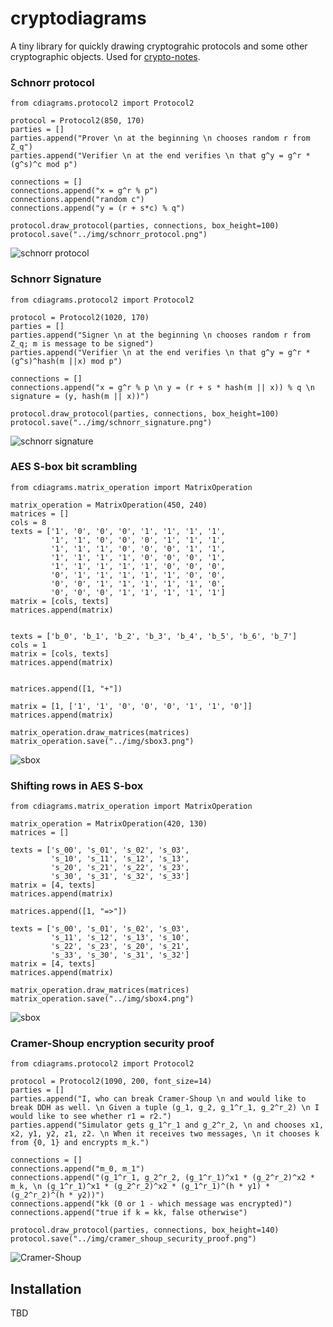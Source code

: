 # cryptodiagrams

A tiny library for quickly drawing cryptograhic protocols and some other cryptographic objects. Used for [crypto-notes](https://github.com/miha-stopar/crypto-notes).

### Schnorr protocol

```
from cdiagrams.protocol2 import Protocol2

protocol = Protocol2(850, 170)
parties = []
parties.append("Prover \n at the beginning \n chooses random r from Z_q")
parties.append("Verifier \n at the end verifies \n that g^y = g^r * (g^s)^c mod p")

connections = []
connections.append("x = g^r % p")
connections.append("random c")
connections.append("y = (r + s*c) % q")

protocol.draw_protocol(parties, connections, box_height=100)
protocol.save("../img/schnorr_protocol.png")
```

![schnorr protocol](https://raw.github.com/miha-stopar/crypto-diagrams/master/img/schnorr_protocol.png)

### Schnorr Signature

```
from cdiagrams.protocol2 import Protocol2

protocol = Protocol2(1020, 170)
parties = []
parties.append("Signer \n at the beginning \n chooses random r from Z_q; m is message to be signed")
parties.append("Verifier \n at the end verifies \n that g^y = g^r * (g^s)^hash(m ||x) mod p")

connections = []
connections.append("x = g^r % p \n y = (r + s * hash(m || x)) % q \n signature = (y, hash(m || x))")

protocol.draw_protocol(parties, connections, box_height=100)
protocol.save("../img/schnorr_signature.png")
```

![schnorr signature](https://raw.github.com/miha-stopar/crypto-diagrams/master/img/schnorr_signature.png)

### AES S-box bit scrambling

```
from cdiagrams.matrix_operation import MatrixOperation

matrix_operation = MatrixOperation(450, 240)
matrices = []
cols = 8
texts = ['1', '0', '0', '0', '1', '1', '1', '1',
         '1', '1', '0', '0', '0', '1', '1', '1',
         '1', '1', '1', '0', '0', '0', '1', '1',
         '1', '1', '1', '1', '0', '0', '0', '1',
         '1', '1', '1', '1', '1', '0', '0', '0',
         '0', '1', '1', '1', '1', '1', '0', '0',
         '0', '0', '1', '1', '1', '1', '1', '0',
         '0', '0', '0', '1', '1', '1', '1', '1']
matrix = [cols, texts]
matrices.append(matrix)


texts = ['b_0', 'b_1', 'b_2', 'b_3', 'b_4', 'b_5', 'b_6', 'b_7']
cols = 1
matrix = [cols, texts]
matrices.append(matrix)


matrices.append([1, "+"])

matrix = [1, ['1', '1', '0', '0', '0', '1', '1', '0']]
matrices.append(matrix)

matrix_operation.draw_matrices(matrices)
matrix_operation.save("../img/sbox3.png")
```
![sbox](https://raw.github.com/miha-stopar/crypto-diagrams/master/img/sbox3.png)

### Shifting rows in AES S-box

```
from cdiagrams.matrix_operation import MatrixOperation

matrix_operation = MatrixOperation(420, 130)
matrices = []

texts = ['s_00', 's_01', 's_02', 's_03',
         's_10', 's_11', 's_12', 's_13',
         's_20', 's_21', 's_22', 's_23',
         's_30', 's_31', 's_32', 's_33']
matrix = [4, texts]
matrices.append(matrix)

matrices.append([1, "=>"])

texts = ['s_00', 's_01', 's_02', 's_03',
         's_11', 's_12', 's_13', 's_10',
         's_22', 's_23', 's_20', 's_21',
         's_33', 's_30', 's_31', 's_32']
matrix = [4, texts]
matrices.append(matrix)

matrix_operation.draw_matrices(matrices)
matrix_operation.save("../img/sbox4.png")
```

![sbox](https://raw.github.com/miha-stopar/crypto-diagrams/master/img/sbox4.png)

### Cramer-Shoup encryption security proof

```
from cdiagrams.protocol2 import Protocol2

protocol = Protocol2(1090, 200, font_size=14)
parties = []
parties.append("I, who can break Cramer-Shoup \n and would like to break DDH as well. \n Given a tuple (g_1, g_2, g_1^r_1, g_2^r_2) \n I would like to see whether r1 = r2.")
parties.append("Simulator gets g_1^r_1 and g_2^r_2, \n and chooses x1, x2, y1, y2, z1, z2. \n When it receives two messages, \n it chooses k from {0, 1} and encrypts m_k.")

connections = []
connections.append("m_0, m_1")
connections.append("(g_1^r_1, g_2^r_2, (g_1^r_1)^x1 * (g_2^r_2)^x2 * m_k, \n (g_1^r_1)^x1 * (g_2^r_2)^x2 * (g_1^r_1)^(h * y1) * (g_2^r_2)^(h * y2))")
connections.append("kk (0 or 1 - which message was encrypted)")
connections.append("true if k = kk, false otherwise")

protocol.draw_protocol(parties, connections, box_height=140)
protocol.save("../img/cramer_shoup_security_proof.png")
```

![Cramer-Shoup](https://raw.github.com/miha-stopar/crypto-diagrams/master/img/cramer_shoup_security_proof.png)


## Installation

TBD
